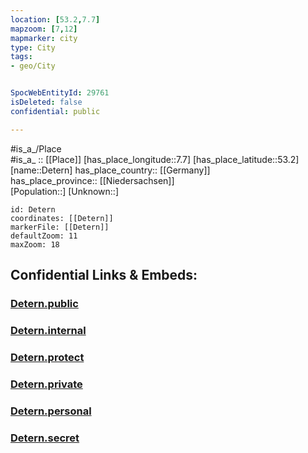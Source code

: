 ```yaml
---
location: [53.2,7.7] 
mapzoom: [7,12] 
mapmarker: city 
type: City
tags:
- geo/City


SpocWebEntityId: 29761
isDeleted: false
confidential: public

---
```

#is_a_/Place  
#is_a_ :: [[Place]] 
[has_place_longitude::7.7] 
[has_place_latitude::53.2] 
[name::Detern] 
has_place_country:: [[Germany]]  
has_place_province:: [[Niedersachsen]]  
[Population::] 
[Unknown::] 


```leaflet
id: Detern
coordinates: [[Detern]] 
markerFile: [[Detern]] 
defaultZoom: 11 
maxZoom: 18
```


## Confidential Links & Embeds: 

### [Detern.public](/_public/\Earth\Continent\Europe\Europe~Central\Germany\Germany~West\Niedersachsen\counties~Niedersachsen\Leer\cities~Leer\Jümme\boroughs~JümmeDetern.public.md) 

### [Detern.internal](/_internal/\Earth\Continent\Europe\Europe~Central\Germany\Germany~West\Niedersachsen\counties~Niedersachsen\Leer\cities~Leer\Jümme\boroughs~JümmeDetern.internal.md) 

### [Detern.protect](/_protect/\Earth\Continent\Europe\Europe~Central\Germany\Germany~West\Niedersachsen\counties~Niedersachsen\Leer\cities~Leer\Jümme\boroughs~JümmeDetern.protect.md) 

### [Detern.private](/_private/\Earth\Continent\Europe\Europe~Central\Germany\Germany~West\Niedersachsen\counties~Niedersachsen\Leer\cities~Leer\Jümme\boroughs~JümmeDetern.private.md) 

### [Detern.personal](/_personal/\Earth\Continent\Europe\Europe~Central\Germany\Germany~West\Niedersachsen\counties~Niedersachsen\Leer\cities~Leer\Jümme\boroughs~JümmeDetern.personal.md) 

### [Detern.secret](/_secret/\Earth\Continent\Europe\Europe~Central\Germany\Germany~West\Niedersachsen\counties~Niedersachsen\Leer\cities~Leer\Jümme\boroughs~JümmeDetern.secret.md)

